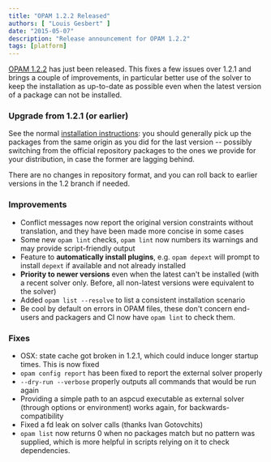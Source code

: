 ```yaml
---
title: "OPAM 1.2.2 Released"
authors: [ "Louis Gesbert" ]
date: "2015-05-07"
description: "Release announcement for OPAM 1.2.2"
tags: [platform]
---
```


[OPAM 1.2.2](https://github.com/ocaml/opam/releases/tag/1.2.2) has just been
released. This fixes a few issues over 1.2.1 and brings a couple of improvements,
in particular better use of the solver to keep the installation as up-to-date as
possible even when the latest version of a package can not be installed.


### Upgrade from 1.2.1 (or earlier)

See the normal
[installation instructions](https://opam.ocaml.org/doc/Install.html): you should
generally pick up the packages from the same origin as you did for the last
version -- possibly switching from the official repository packages to the ones
we provide for your distribution, in case the former are lagging behind.

There are no changes in repository format, and you can roll back to earlier
versions in the 1.2 branch if needed.

### Improvements

- Conflict messages now report the original version constraints without
  translation, and they have been made more concise in some cases
- Some new `opam lint` checks, `opam lint` now numbers its warnings and may
  provide script-friendly output
- Feature to **automatically install plugins**, e.g. `opam depext` will prompt
  to install `depext` if available and not already installed
- **Priority to newer versions** even when the latest can't be installed (with a
  recent solver only. Before, all non-latest versions were equivalent to the
  solver)
- Added `opam list --resolve` to list a consistent installation scenario
- Be cool by default on errors in OPAM files, these don't concern end-users and
  packagers and CI now have `opam lint` to check them.

### Fixes

- OSX: state cache got broken in 1.2.1, which could induce longer startup times.
  This is now fixed
- `opam config report` has been fixed to report the external solver properly
- `--dry-run --verbose` properly outputs all commands that would be run again
- Providing a simple path to an aspcud executable as external solver (through
  options or environment) works again, for backwards-compatibility
- Fixed a fd leak on solver calls (thanks Ivan Gotovchits)
- `opam list` now returns 0 when no packages match but no pattern was supplied,
  which is more helpful in scripts relying on it to check dependencies.
